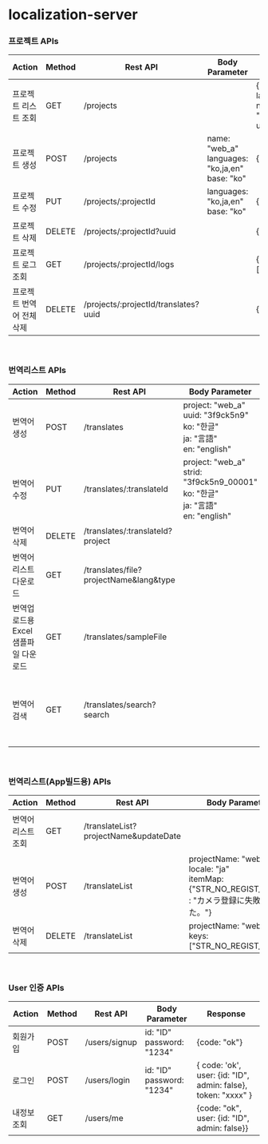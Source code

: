 # localization-server

### 프로젝트 APIs

| Action | Method | Rest API | Body Parameter | Response |
| --- | --- | --- | --- | --- |
| 프로젝트 리스트 조회 | GET | /projects |  | {list: [{baseLang: "ko", languages: "ko,ja,en", name: "b2b_access_guide_web", uuid: "dvnad6ov"}]} |
| 프로젝트 생성 | POST | /projects | name: "web_a"<br>languages: "ko,ja,en"<br>base: "ko" | {code: "ok"} |
| 프로젝트 수정 | PUT | /projects/:projectId | languages: "ko,ja,en"<br>base: "ko" | {code: "ok"} |
| 프로젝트 삭제 | DELETE | /projects/:projectId?uuid |  | {code: "ok"} |
| 프로젝트 로그 조회 | GET | /projects/:projectId/logs |  | {code: "ok", result: ["xxxx", "xxxxxx"]} |
| 프로젝트 번역어 전체삭제 | DELETE | /projects/:projectId/translates?uuid |  | {code: "ok"} |
<br>

### 번역리스트 APIs

| Action | Method | Rest API | Body Parameter | Response |
| --- | --- | --- | --- | --- |
| 번역어 생성 | POST | /translates | project: "web_a"<br>uuid: "3f9ck5n9"<br>ko: "한글"<br>ja: "言語"<br>en: "english" | {code: "ok", data: {strid: "3f9ck5n9_00001", uid: "3f9ck5n9_00001", ko: "한글", ja: "言語", en: "english"}}} |
| 번역어 수정 | PUT | /translates/:translateId | project: "web_a"<br>strid: "3f9ck5n9_00001"<br>ko: "한글"<br>ja: "言語"<br>en: "english" | {code: "ok", data: {id: "3f9ck5n9_00001", locale: {strid: "3f9ck5n9_00001", ko: "한글", ja: "言語", en: "english"}}} |
| 번역어 삭제 | DELETE | /translates/:translateId?project |  | {code: "ok"} |
| 번역어리스트 다운로드 | GET | /translates/file?projectName&lang&type |  | file |
| 번역업로드용 Excel 샘플파일 다운로드 | GET | /translates/sampleFile |  | file |
| 번역어 검색 | GET | /translates/search?search |  | {code: "ok", result: [{base: "HH:mm:ss", ja: "HH:mm:ss", ko: "HH:mm:ss", projectLanguages: "ko,ja,en", projectName: "module_web", projectUuid: "75xfq4bx", strid: "CAMERA_DETAIL_EVENT_TIME_FORMAT", uid: "75xfq4bx_00014"}]} |
<br>

### 번역리스트(App빌드용) APIs

| Action | Method | Rest API | Body Parameter | Response |
| --- | --- | --- | --- | --- |
| 번역어 리스트 조회 | GET | /translateList?projectName&updateDate |  | {code: "ok", updateDate: 1599994475106, tags: []} |
| 번역어 생성 | POST | /translateList | projectName: "web_a"<br>locale: "ja"<br>itemMap: {"STR_NO_REGIST_CAM" : "カメラ登録に失敗しました。"} | {code: "ok"} |
| 번역어 삭제 | DELETE | /translateList | projectName: "web_a<br>keys: ["STR_NO_REGIST_CAM"] | {code: "ok"} |
<br>

### User 인증 APIs

| Action | Method | Rest API | Body Parameter | Response |
| --- | --- | --- | --- | --- |
| 회원가입 | POST | /users/signup | id: "ID"<br>password: "1234" | {code: "ok"} |
| 로그인 | POST | /users/login | id: "ID"<br>password: "1234" | { code: 'ok', user: {id: "ID", admin: false}, token: "xxxx" } |
| 내정보조회 | GET | /users/me |  | {code: "ok", user: {id: "ID", admin: false}} |

